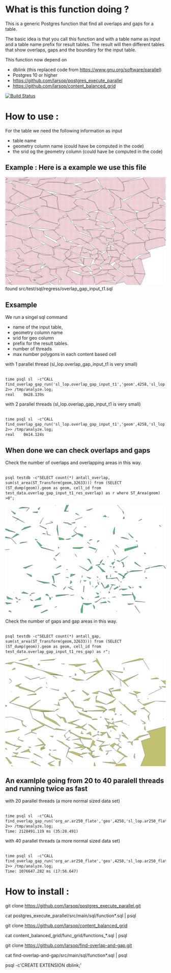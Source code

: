 # What is this function doing ?

This is a generic Postgres function that find all overlaps and gaps for a table. 

The basic idea is that you call this function and with a table name as input and a table name prefix for result tables. The result will then different tables that show overlaps, gaps and the boundary for the input table.  

This function now depend on 
- dblink (this replaced code from https://www.gnu.org/software/parallel)
- Postgres 10 or higher
- https://github.com/larsop/postgres_execute_parallel
- https://github.com/larsop/content_balanced_grid


[![Build Status](https://travis-ci.org/larsop/find-overlap-and-gap.svg?branch=master)](https://travis-ci.org/larsop/find-overlap-and-gap)

# How to use :
For the table we need the following information as input 
* table name
* geometry column name (could have be computed in the code)
* the srid og the geometry column (could have be computed in the code)

## Example : Here is a example we use this file 
![Parts of the input file](https://github.com/larsop/find-overlap-and-gap/blob/master/src/test/sql/regress/overlap_gap_input_t1.png)
found src/test/sql/regress/overlap_gap_input_t1.sql 

## Exsample 
We run a singel sql command 
- name of the input table, 
- geometry column name
- srid for geo column
- prefix for the result tables.
- number of threads
- max number polygons in each content based cell

with 1 parallel thread (sl_lop.overlap_gap_input_t1 is very small)
<pre><code>
time psql sl  -c"CALL find_overlap_gap_run('sl_lop.overlap_gap_input_t1','geom',4258,'sl_lop.overlap_gap_input_t1_res',1,50)" 2>> /tmp/analyze.log;
real	0m28.139s
</pre></code>

with 2 parallel threads (sl_lop.overlap_gap_input_t1 is very small)
<pre><code>
time psql sl  -c"CALL find_overlap_gap_run('sl_lop.overlap_gap_input_t1','geom',4258,'sl_lop.overlap_gap_input_t1_res',1,50)" 2>> /tmp/analyze.log;
real	0m14.124s
</pre></code>

## When done we can check overlaps and gaps

Check the number of overlaps and overlapping areas in this way. 
<pre><code>
psql testdb -c"SELECT count(*) antall_overlap, sum(st_area(ST_Transform(geom,32633))) from (SELECT  (ST_dump(geom)).geom as geom, cell_id from test_data.overlap_gap_input_t1_res_overlap) as r where ST_Area(geom) >0";                  
</pre></code>
![Parts of the of the overlap's](https://github.com/larsop/find-overlap-and-gap/blob/master/src/test/sql/regress/overlap_gap_input_t1_res_overlap.png)
                  
Check the number of gaps and gap areas in this way. 
<pre><code>
psql testdb -c"SELECT count(*) antall_gap, sum(st_area(ST_Transform(geom,32633))) from (SELECT  (ST_dump(geom)).geom as geom, cell_id from test_data.overlap_gap_input_t1_res_gap) as r";                  
</pre></code>
![Parts of the of the gap's](https://github.com/larsop/find-overlap-and-gap/blob/master/src/test/sql/regress/overlap_gap_input_t1_res_gap.png)

## An examlple going from 20 to 40 paralell threads and running twice as fast

with 20 parallel threads (a more normal sized data set)
<pre><code>
time psql sl  -c"CALL find_overlap_gap_run('org_ar.ar250_flate','geo',4258,'sl_lop.ar250_flate_res',20,1000);" 2>> /tmp/analyze.log;
Time: 2128491.119 ms (35:28.491)
</pre></code>

with 40 parallel threads (a more normal sized data set)
<pre><code>
time psql sl  -c"CALL find_overlap_gap_run('org_ar.ar250_flate','geo',4258,'sl_lop.ar250_flate_res',40,1000);" 2>> /tmp/analyze.log;
Time: 1076647.282 ms (17:56.647)
</pre></code>





# How to install :

git clone https://github.com/larsop/postgres_execute_parallel.git

cat postgres_execute_parallel/src/main/sql/function*.sql | psql

git clone https://github.com/larsop/content_balanced_grid

cat content_balanced_grid/func_grid/functions_*.sql | psql 

git clone https://github.com/larsop/find-overlap-and-gap.git

cat find-overlap-and-gap/src/main/sql/function*.sql | psql

psql -c'CREATE EXTENSION dblink;'
